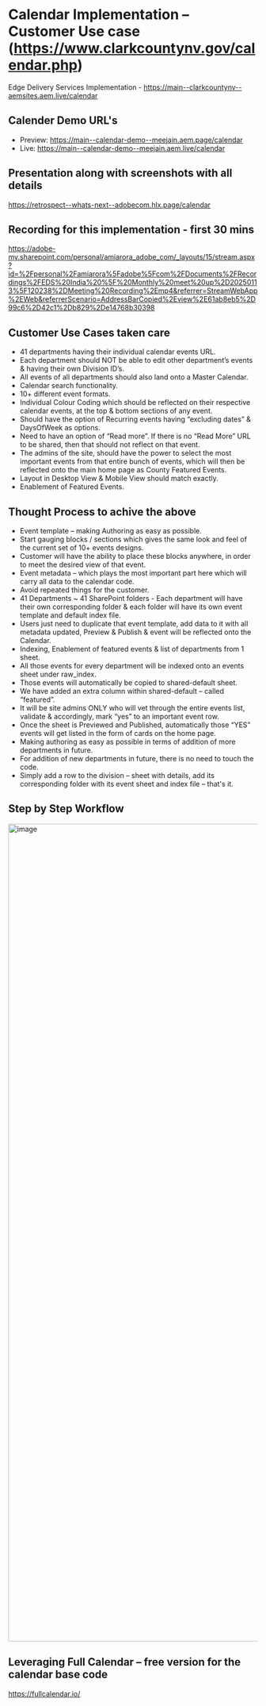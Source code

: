 # Calendar Implementation – Customer Use case (https://www.clarkcountynv.gov/calendar.php)
Edge Delivery Services Implementation - https://main--clarkcountynv--aemsites.aem.live/calendar

## Calender Demo URL's 
- Preview: https://main--calendar-demo--meejain.aem.page/calendar
- Live: https://main--calendar-demo--meejain.aem.live/calendar

## Presentation along with screenshots with all details
https://retrospect--whats-next--adobecom.hlx.page/calendar

## Recording for this implementation - first 30 mins
https://adobe-my.sharepoint.com/personal/amiarora_adobe_com/_layouts/15/stream.aspx?id=%2Fpersonal%2Famiarora%5Fadobe%5Fcom%2FDocuments%2FRecordings%2FEDS%20India%20%5F%20Monthly%20meet%20up%2D20250113%5F120238%2DMeeting%20Recording%2Emp4&referrer=StreamWebApp%2EWeb&referrerScenario=AddressBarCopied%2Eview%2E61ab8eb5%2D99c6%2D42c1%2Db829%2De14768b30398

## Customer Use Cases taken care
- 41 departments having their individual calendar events URL.
- Each department should NOT be able to edit other department’s events & having their own Division ID’s.
- All events of all departments should also land onto a Master Calendar.
- Calendar search functionality.
- 10+ different event formats.
- Individual Colour Coding which should be reflected on their respective calendar events, at the top & bottom sections of any event.
- Should have the option of Recurring events having “excluding dates” & DaysOfWeek as options.
- Need to have an option of “Read more”. If there is no “Read More” URL to be shared, then that should not reflect on that event.
- The admins of the site, should have the power to select the most important events from that entire bunch of events, which will then be reflected onto the main home page as County Featured Events.
- Layout in Desktop View & Mobile View should match exactly.
- Enablement of Featured Events.

## Thought Process to achive the above
- Event template – making Authoring as easy as possible.
- Start gauging blocks / sections which gives the same look and feel of the current set of 10+ events designs.
- Customer will have the ability to place these blocks anywhere, in order to meet the desired view of that event.
- Event metadata – which plays the most important part here which will carry all data to the calendar code.
- Avoid repeated things for the customer.
- 41 Departments ~ 41 SharePoint folders - Each department will have their own corresponding folder & each folder will have its own event template and default index file.
- Users just need to duplicate that event template, add data to it with all metadata updated, Preview & Publish & event will be reflected onto the Calendar.
- Indexing, Enablement of featured events & list of departments from 1 sheet.
- All those events for every department will be indexed onto an events sheet under raw_index.
- Those events will automatically be copied to shared-default sheet.
- We have added an extra column within shared-default – called “featured”.
- It will be site admins ONLY who will vet through the entire events list, validate & accordingly, mark “yes” to an important event row.
- Once the sheet is Previewed and Published, automatically those “YES” events will get listed in the form of cards on the home page.
- Making authoring as easy as possible in terms of addition of more departments in future.
- For addition of new departments in future, there is no need to touch the code.
- Simply add a row to the division – sheet with details, add its corresponding folder with its event sheet and index file – that's it.


## Step by Step Workflow

<img width="1648" alt="image" src="https://github.com/user-attachments/assets/84092823-539e-4536-86f6-a46e87a08cb0" />



## Leveraging Full Calendar – free version for the calendar base code
https://fullcalendar.io/


